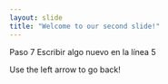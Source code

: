 ```yaml
---
layout: slide
title: "Welcome to our second slide!"
---
```

Paso 7 Escribir algo nuevo en la línea 5

Use the left arrow to go back!

